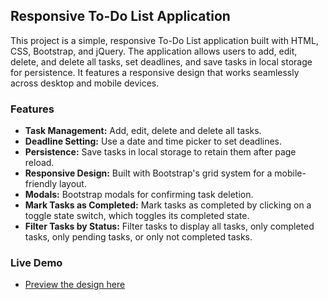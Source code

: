 ## Responsive To-Do List Application

This project is a simple, responsive To-Do List application built with HTML, CSS, Bootstrap, and jQuery. The application allows users to add, edit, delete, and delete all tasks, set deadlines, and save tasks in local storage for persistence. It features a responsive design that works seamlessly across desktop and mobile devices.

### Features
- **Task Management:** Add, edit, delete and delete all tasks.
- **Deadline Setting:** Use a date and time picker to set deadlines.
- **Persistence:** Save tasks in local storage to retain them after page reload.
- **Responsive Design:** Built with Bootstrap's grid system for a mobile-friendly layout.
- **Modals:** Bootstrap modals for confirming task deletion.
- **Mark Tasks as Completed:** Mark tasks as completed by clicking on a toggle state switch, which toggles its completed state.
- **Filter Tasks by Status:** Filter tasks to display all tasks, only completed tasks, only pending tasks, or only not completed tasks.

### Live Demo
- [Preview the design here](https://ayman-dwikat.github.io/ToDoList-ITG/)
